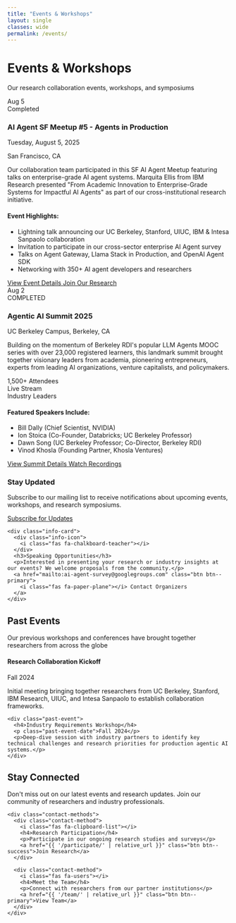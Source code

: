 ```yaml
---
title: "Events & Workshops"
layout: single
classes: wide
permalink: /events/
---
```


<div class="events-hero">
  <div class="events-hero-content">
    <h1><i class="fas fa-calendar-alt"></i> Events & Workshops</h1>
    <p class="events-subtitle">Our research collaboration events, workshops, and symposiums</p>
  </div>
</div>

<div class="events-grid">
  <div class="event-card featured">
    <div class="event-header">
      <div class="event-date">
        <span class="month">Aug</span>
        <span class="day">5</span>
      </div>
      <div class="event-status featured-badge">
        <i class="fas fa-check-circle"></i> Completed
      </div>
    </div>
    <div class="event-content">
      <h3>AI Agent SF Meetup #5 - Agents in Production</h3>
      <p class="event-date-text">
        <i class="fas fa-calendar"></i> Tuesday, August 5, 2025
      </p>
      <p class="event-location">
        <i class="fas fa-map-marker-alt"></i> San Francisco, CA
      </p>
      <p class="event-description">
        Our collaboration team participated in this SF AI Agent Meetup featuring talks on enterprise-grade AI agent systems. Marquita Ellis from IBM Research presented "From Academic Innovation to Enterprise-Grade Systems for Impactful AI Agents" as part of our cross-institutional research initiative.
      </p>
      <div class="event-highlights">
        <h4>Event Highlights:</h4>
        <ul>
          <li>Lightning talk announcing our UC Berkeley, Stanford, UIUC, IBM & Intesa Sanpaolo collaboration</li>
          <li>Invitation to participate in our cross-sector enterprise AI Agent survey</li>
          <li>Talks on Agent Gateway, Llama Stack in Production, and OpenAI Agent SDK</li>
          <li>Networking with 350+ AI agent developers and researchers</li>
        </ul>
      </div>
      <div class="event-actions">
        <a href="https://lu.ma/x16vikh7" class="btn btn--primary" target="_blank" rel="noopener">
          <i class="fas fa-external-link-alt"></i> View Event Details
        </a>
        <a href="{{ '/participate/' | relative_url }}" class="btn btn--success">
          <i class="fas fa-clipboard-list"></i> Join Our Research
        </a>
      </div>
    </div>
  </div>

  <div class="event-card">
    <div class="event-header">
      <div class="event-date">
        <span class="month">Aug</span>
        <span class="day">2</span>
      </div>
      <div class="event-status upcoming-badge">
        <i class="fas fa-check-circle"></i> COMPLETED
      </div>
    </div>
    <div class="event-content">
      <h3>Agentic AI Summit 2025</h3>
      <p class="event-location">
        <i class="fas fa-map-marker-alt"></i> UC Berkeley Campus, Berkeley, CA
      </p>
      <p class="event-description">
        Building on the momentum of Berkeley RDI's popular LLM Agents MOOC series with over 23,000 registered learners, this landmark summit brought together visionary leaders from academia, pioneering entrepreneurs, experts from leading AI organizations, venture capitalists, and policymakers.
      </p>
      <div class="event-features">
        <div class="feature">
          <i class="fas fa-users"></i>
          <span>1,500+ Attendees</span>
        </div>
        <div class="feature">
          <i class="fas fa-video"></i>
          <span>Live Stream</span>
        </div>
        <div class="feature">
          <i class="fas fa-microphone"></i>
          <span>Industry Leaders</span>
        </div>
      </div>
      <div class="event-highlights">
        <h4>Featured Speakers Include:</h4>
        <ul>
          <li>Bill Dally (Chief Scientist, NVIDIA)</li>
          <li>Ion Stoica (Co-Founder, Databricks; UC Berkeley Professor)</li>
          <li>Dawn Song (UC Berkeley Professor; Co-Director, Berkeley RDI)</li>
          <li>Vinod Khosla (Founding Partner, Khosla Ventures)</li>
        </ul>
      </div>
      <div class="event-actions">
        <a href="https://rdi.berkeley.edu/events/agentic-ai-summit" class="btn btn--primary" target="_blank" rel="noopener">
          <i class="fas fa-external-link-alt"></i> View Summit Details
        </a>
        <a href="https://rdi.berkeley.edu/events/agentic-ai-summit" class="btn btn--outline" target="_blank" rel="noopener">
          <i class="fas fa-play"></i> Watch Recordings
        </a>
      </div>
    </div>
  </div>
</div>

<div class="events-info-section">
  <div class="info-grid">
    <div class="info-card">
      <div class="info-icon">
        <i class="fas fa-calendar-check"></i>
      </div>
      <h3>Stay Updated</h3>
      <p>Subscribe to our mailing list to receive notifications about upcoming events, workshops, and research symposiums.</p>
      <a href="mailto:ai-agent-survey@googlegroups.com?subject=Subscribe to Updates" class="btn btn--success">
        <i class="fas fa-envelope-open"></i> Subscribe for Updates
      </a>
    </div>
    
    <div class="info-card">
      <div class="info-icon">
        <i class="fas fa-chalkboard-teacher"></i>
      </div>
      <h3>Speaking Opportunities</h3>
      <p>Interested in presenting your research or industry insights at our events? We welcome proposals from the community.</p>
      <a href="mailto:ai-agent-survey@googlegroups.com" class="btn btn--primary">
        <i class="fas fa-paper-plane"></i> Contact Organizers
      </a>
    </div>
    

  </div>
</div>

<div class="past-events-section">
  <h2><i class="fas fa-history"></i> Past Events</h2>
  <p class="section-subtitle">Our previous workshops and conferences have brought together researchers from across the globe</p>
  
  <div class="past-events-grid">
    <div class="past-event">
      <h4>Research Collaboration Kickoff</h4>
      <p class="past-event-date">Fall 2024</p>
      <p>Initial meeting bringing together researchers from UC Berkeley, Stanford, IBM Research, UIUC, and Intesa Sanpaolo to establish collaboration frameworks.</p>
    </div>
    
    <div class="past-event">
      <h4>Industry Requirements Workshop</h4>
      <p class="past-event-date">Fall 2024</p>
      <p>Deep-dive session with industry partners to identify key technical challenges and research priorities for production agentic AI systems.</p>
    </div>
  </div>
</div>

<div id="contact" class="contact-cta-section">
  <div class="contact-cta-content">
    <h2><i class="fas fa-envelope"></i> Stay Connected</h2>
    <p>Don't miss out on our latest events and research updates. Join our community of researchers and industry professionals.</p>
    
    <div class="contact-methods">
      <div class="contact-method">
        <i class="fas fa-clipboard-list"></i>
        <h4>Research Participation</h4>
        <p>Participate in our ongoing research studies and surveys</p>
        <a href="{{ '/participate/' | relative_url }}" class="btn btn--success">Join Research</a>
      </div>
      
      <div class="contact-method">
        <i class="fas fa-users"></i>
        <h4>Meet the Team</h4>
        <p>Connect with researchers from our partner institutions</p>
        <a href="{{ '/team/' | relative_url }}" class="btn btn--primary">View Team</a>
      </div>
    </div>
  </div>
</div>
